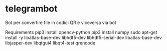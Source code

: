 # telegrambot

Bot per convertire file in codici QR e viceversa via bot

Requirements
 pip3 install opencv-python 
 pip3 install numpy
 sudo apt-get install -y libatlas-base-dev libhdf5-dev libhdf5-serial-dev libatlas-base-dev libjasper-dev  libqtgui4  libqt4-test qrencode
 
